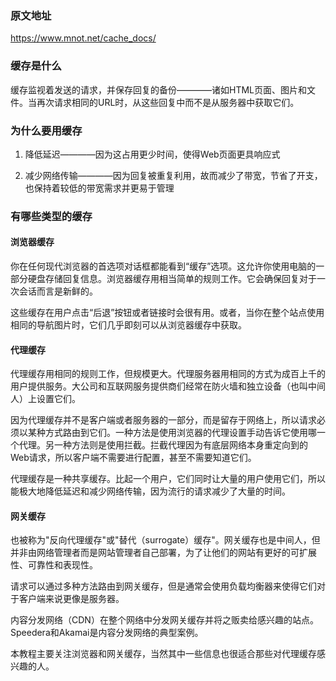 ### 原文地址

https://www.mnot.net/cache_docs/

### 缓存是什么

缓存监视着发送的请求，并保存回复的备份————诸如HTML页面、图片和文件。当再次请求相同的URL时，从这些回复中而不是从服务器中获取它们。

### 为什么要用缓存

1. 降低延迟————因为这占用更少时间，使得Web页面更具响应式

2. 减少网络传输————因为回复被重复利用，故而减少了带宽，节省了开支，也保持着较低的带宽需求并更易于管理

### 有哪些类型的缓存

#### 浏览器缓存

你在任何现代浏览器的首选项对话框都能看到“缓存”选项。这允许你使用电脑的一部分硬盘存储回复信息。浏览器缓存用相当简单的规则工作。它会确保回复对于一次会话而言是新鲜的。

这些缓存在用户点击“后退”按钮或者链接时会很有用。或者，当你在整个站点使用相同的导航图片时，它们几乎即刻可以从浏览器缓存中获取。

#### 代理缓存

代理缓存用相同的规则工作，但规模更大。代理服务器用相同的方式为成百上千的用户提供服务。大公司和互联网服务提供商们经常在防火墙和独立设备（也叫中间人）上设置它们。

因为代理缓存并不是客户端或者服务器的一部分，而是留存于网络上，所以请求必须以某种方式路由到它们。一种方法是使用浏览器的代理设置手动告诉它使用哪一个代理。另一种方法则是使用拦截。拦截代理因为有底层网络本身重定向到的Web请求，所以客户端不需要进行配置，甚至不需要知道它们。

代理缓存是一种共享缓存。比起一个用户，它们同时让大量的用户使用它们，所以能极大地降低延迟和减少网络传输，因为流行的请求减少了大量的时间。

#### 网关缓存

也被称为"反向代理缓存"或"替代（surrogate）缓存"。网关缓存也是中间人，但并非由网络管理者而是网站管理者自己部署，为了让他们的网站有更好的可扩展性、可靠性和表现性。

请求可以通过多种方法路由到网关缓存，但是通常会使用负载均衡器来使得它们对于客户端来说更像是服务器。

内容分发网络（CDN）在整个网络中分发网关缓存并将之贩卖给感兴趣的站点。Speedera和Akamai是内容分发网络的典型案例。

本教程主要关注浏览器和网关缓存，当然其中一些信息也很适合那些对代理缓存感兴趣的人。
